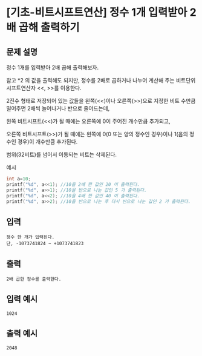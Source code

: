 # [기초-비트시프트연산] 정수 1개 입력받아 2배 곱해 출력하기

## 문제 설명
정수 1개를 입력받아 2배 곱해 출력해보자.

참고
*2 의 값을 출력해도 되지만,
정수를 2배로 곱하거나 나누어 계산해 주는 비트단위시프트연산자 <<, >>를 이용한다.

2진수 형태로 저장되어 있는 값들을 왼쪽(<<)이나 오른쪽(>>)으로
지정한 비트 수만큼 밀어주면 2배씩 늘어나거나 반으로 줄어드는데,

왼쪽 비트시프트(<<)가 될 때에는 오른쪽에 0이 주어진 개수만큼 추가되고,

오른쪽 비트시프트(>>)가 될 때에는
왼쪽에 0(0 또는 양의 정수인 경우)이나 1(음의 정수인 경우)이 개수만큼 추가된다.

범위(32비트)를 넘어서 이동되는 비트는 삭제된다.

예시
```c
int a=10;
printf("%d", a<<1); //10을 2배 한 값인 20 이 출력된다.
printf("%d", a>>1); //10을 반으로 나눈 값인 5 가 출력된다.
printf("%d", a<<2); //10을 4배 한 값인 40 이 출력된다.
printf("%d", a>>2); //10을 반으로 나눈 후 다시 반으로 나눈 값인 2 가 출력된다.
```

## 입력
	정수 한 개가 입력된다.
	단, -1073741824 ~ +1073741823

## 출력
	2배 곱한 정수를 출력한다.

## 입력 예시
	1024
## 출력 예시
	2048